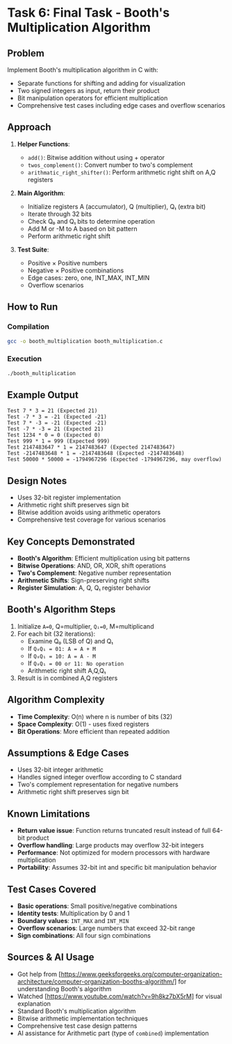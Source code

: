 # Task 6: Final Task - Booth's Multiplication Algorithm

## Problem
Implement Booth's multiplication algorithm in C with:
- Separate functions for shifting and adding for visualization
- Two signed integers as input, return their product
- Bit manipulation operators for efficient multiplication
- Comprehensive test cases including edge cases and overflow scenarios

## Approach
1. **Helper Functions**:
   - `add()`: Bitwise addition without using + operator
   - `twos_complement()`: Convert number to two's complement
   - `arithmatic_right_shifter()`: Perform arithmetic right shift on A,Q registers

2. **Main Algorithm**:
   - Initialize registers A (accumulator), Q (multiplier), Q₁ (extra bit)
   - Iterate through 32 bits
   - Check Q₀ and Q₁ bits to determine operation
   - Add M or -M to A based on bit pattern
   - Perform arithmetic right shift

3. **Test Suite**:
   - Positive × Positive numbers
   - Negative × Positive combinations
   - Edge cases: zero, one, INT_MAX, INT_MIN
   - Overflow scenarios

## How to Run

### Compilation
```bash
gcc -o booth_multiplication booth_multiplication.c
```

### Execution
```bash
./booth_multiplication
```

## Example Output
```
Test 7 * 3 = 21 (Expected 21)
Test -7 * 3 = -21 (Expected -21)
Test 7 * -3 = -21 (Expected -21)
Test -7 * -3 = 21 (Expected 21)
Test 1234 * 0 = 0 (Expected 0)
Test 999 * 1 = 999 (Expected 999)
Test 2147483647 * 1 = 2147483647 (Expected 2147483647)
Test -2147483648 * 1 = -2147483648 (Expected -2147483648)
Test 50000 * 50000 = -1794967296 (Expected -1794967296, may overflow)
```

## Design Notes
- Uses 32-bit register implementation
- Arithmetic right shift preserves sign bit
- Bitwise addition avoids using arithmetic operators
- Comprehensive test coverage for various scenarios

## Key Concepts Demonstrated
- **Booth's Algorithm**: Efficient multiplication using bit patterns
- **Bitwise Operations**: AND, OR, XOR, shift operations
- **Two's Complement**: Negative number representation
- **Arithmetic Shifts**: Sign-preserving right shifts
- **Register Simulation**: A, Q, Q₁ register behavior

## Booth's Algorithm Steps
1. Initialize `A=0`, Q=multiplier, `Q₁=0`, M=multiplicand
2. For each bit (32 iterations):
   - Examine Q₀ (LSB of Q) and Q₁
   - If `Q₀Q₁ = 01: A = A + M`
   - If `Q₀Q₁ = 10: A = A - M`
   - If `Q₀Q₁ = 00 or 11: No operation`
   - Arithmetic right shift A,Q,Q₁
3. Result is in combined A,Q registers

## Algorithm Complexity
- **Time Complexity**: O(n) where n is number of bits (32)
- **Space Complexity**: O(1) - uses fixed registers
- **Bit Operations**: More efficient than repeated addition

## Assumptions & Edge Cases
- Uses 32-bit integer arithmetic
- Handles signed integer overflow according to C standard
- Two's complement representation for negative numbers
- Arithmetic right shift preserves sign bit

## Known Limitations
- **Return value issue**: Function returns truncated result instead of full 64-bit product
- **Overflow handling**: Large products may overflow 32-bit integers
- **Performance**: Not optimized for modern processors with hardware multiplication
- **Portability**: Assumes 32-bit int and specific bit manipulation behavior


## Test Cases Covered
- **Basic operations**: Small positive/negative combinations
- **Identity tests**: Multiplication by 0 and 1
- **Boundary values**: `INT_MAX` and `INT_MIN`
- **Overflow scenarios**: Large numbers that exceed 32-bit range
- **Sign combinations**: All four sign combinations

## Sources & AI Usage
- Got help from [https://www.geeksforgeeks.org/computer-organization-architecture/computer-organization-booths-algorithm/] for understanding Booth's algorithm
- Watched [https://www.youtube.com/watch?v=9h8kz7bX5rM] for visual explanation
- Standard Booth's multiplication algorithm
- Bitwise arithmetic implementation techniques
- Comprehensive test case design patterns
- AI assistance for Arithmetic part (type of `combined`) implementation